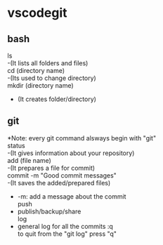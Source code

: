 # vscodegit
## bash
ls<br>
-(It lists all folders and files) <br>
cd (directory name) <br>
-(Its used to change directory) <br>
mkdir (directory name) <br>
- (It creates folder/directory)

## git
*Note: every git command alsways begin with "git"<br>
status <br>
-(It gives information about your repository)<br>
add (file name) <br>
-(It prepares a file for commit) <br>
commit -m "Good commit messages" <br>
-(It saves the added/prepared files) <br>
- -m: add a message about the commit <br>
push <br>
- publish/backup/share <br>
log <br>
- general log for all the commits
:q <br>
to quit from the "git log" press "q" <br>
